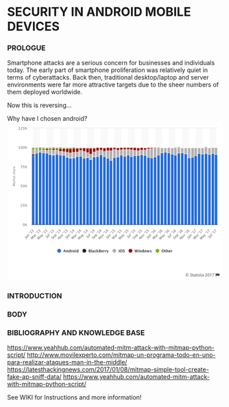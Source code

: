 # SECURITY IN ANDROID MOBILE DEVICES


### PROLOGUE

Smartphone attacks are a serious concern for businesses and individuals today. The early part of smartphone proliferation was relatively quiet in terms of cyberattacks. Back then, traditional desktop/laptop and server environments were far more attractive targets due to the sheer numbers of them deployed worldwide. 

Now this is reversing...

Why have I chosen android?
![](https://github.com/pollonegro/Hacking-of-mobile-devices-Project/raw/master/img/grafica.png)


### INTRODUCTION
   


### BODY




 ### BIBLIOGRAPHY AND KNOWLEDGE BASE

https://www.yeahhub.com/automated-mitm-attack-with-mitmap-python-script/
http://www.movilexperto.com/mitmap-un-programa-todo-en-uno-para-realizar-ataques-man-in-the-middle/
https://latesthackingnews.com/2017/01/08/mitmap-simple-tool-create-fake-ap-sniff-data/
https://www.yeahhub.com/automated-mitm-attack-with-mitmap-python-script/

See WIKI for Instructions and more information!
